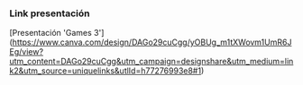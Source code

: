 ### Link presentación

[Presentación 'Games 3']
(https://www.canva.com/design/DAGo29cuCgg/yOBUg_m1tXWovm1UmR6JEg/view?utm_content=DAGo29cuCgg&utm_campaign=designshare&utm_medium=link2&utm_source=uniquelinks&utlId=h77276993e8#1)